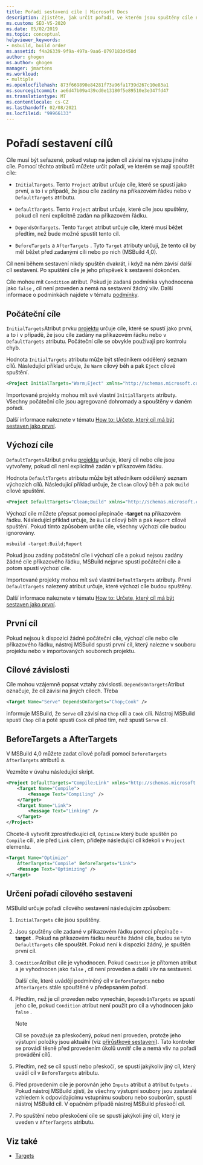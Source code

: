 ```yaml
---
title: Pořadí sestavení cíle | Microsoft Docs
description: Zjistěte, jak určit pořadí, ve kterém jsou spuštěny cíle nástroje MSBuild, pokud vstup na jeden cíl závisí na výstupu jiného cíle.
ms.custom: SEO-VS-2020
ms.date: 05/02/2019
ms.topic: conceptual
helpviewer_keywords:
- msbuild, build order
ms.assetid: f4a26339-9f9a-497a-9aa6-0797183d450d
author: ghogen
ms.author: ghogen
manager: jmartens
ms.workload:
- multiple
ms.openlocfilehash: 873f669890e84281f73a96fa1739d267c10e83a1
ms.sourcegitcommit: ae6d47b09a439cd0e13180f5e89510e3e347fd47
ms.translationtype: MT
ms.contentlocale: cs-CZ
ms.lasthandoff: 02/08/2021
ms.locfileid: "99966133"
---
```

# <a name="target-build-order"></a>Pořadí sestavení cílů

Cíle musí být seřazené, pokud vstup na jeden cíl závisí na výstupu jiného cíle. Pomocí těchto atributů můžete určit pořadí, ve kterém se mají spouštět cíle:

- `InitialTargets`. Tento `Project` atribut určuje cíle, které se spustí jako první, a to i v případě, že jsou cíle zadány na příkazovém řádku nebo v `DefaultTargets` atributu.

- `DefaultTargets`. Tento `Project` atribut určuje, které cíle jsou spuštěny, pokud cíl není explicitně zadán na příkazovém řádku.

- `DependsOnTargets`. Tento `Target` atribut určuje cíle, které musí běžet předtím, než bude možné spustit tento cíl.

- `BeforeTargets` a `AfterTargets` . Tyto `Target` atributy určují, že tento cíl by měl běžet před zadanými cíli nebo po nich (MSBuild 4,0).

Cíl není během sestavení nikdy spuštěn dvakrát, i když na něm závisí další cíl sestavení. Po spuštění cíle je jeho příspěvek k sestavení dokončen.

Cíle mohou mít `Condition` atribut. Pokud je zadaná podmínka vyhodnocena jako `false` , cíl není proveden a nemá na sestavení žádný vliv. Další informace o podmínkách najdete v tématu [podmínky](../msbuild/msbuild-conditions.md).

## <a name="initial-targets"></a>Počáteční cíle

`InitialTargets`Atribut prvku [projektu](../msbuild/project-element-msbuild.md) určuje cíle, které se spustí jako první, a to i v případě, že jsou cíle zadány na příkazovém řádku nebo v `DefaultTargets` atributu. Počáteční cíle se obvykle používají pro kontrolu chyb.

Hodnota `InitialTargets` atributu může být středníkem oddělený seznam cílů. Následující příklad určuje, že `Warm` cílový běh a pak `Eject` cílové spuštění.

```xml
<Project InitialTargets="Warm;Eject" xmlns="http://schemas.microsoft.com/developer/msbuild/2003">
```

Importované projekty mohou mít své vlastní `InitialTargets` atributy. Všechny počáteční cíle jsou agregované dohromady a spouštěny v daném pořadí.

Další informace naleznete v tématu [How to: Určete, který cíl má být sestaven jako první](../msbuild/how-to-specify-which-target-to-build-first.md).

## <a name="default-targets"></a>Výchozí cíle

`DefaultTargets`Atribut prvku [projektu](../msbuild/project-element-msbuild.md) určuje, který cíl nebo cíle jsou vytvořeny, pokud cíl není explicitně zadán v příkazovém řádku.

Hodnota `DefaultTargets` atributu může být středníkem oddělený seznam výchozích cílů. Následující příklad určuje, že `Clean` cílový běh a pak `Build` cílové spuštění.

```xml
<Project DefaultTargets="Clean;Build" xmlns="http://schemas.microsoft.com/developer/msbuild/2003">
```

Výchozí cíle můžete přepsat pomocí přepínače **-target** na příkazovém řádku. Následující příklad určuje, že `Build` cílový běh a pak `Report` cílové spuštění. Pokud tímto způsobem určíte cíle, všechny výchozí cíle budou ignorovány.

 `msbuild -target:Build;Report`

Pokud jsou zadány počáteční cíle i výchozí cíle a pokud nejsou zadány žádné cíle příkazového řádku, MSBuild nejprve spustí počáteční cíle a potom spustí výchozí cíle.

Importované projekty mohou mít své vlastní `DefaultTargets` atributy. První `DefaultTargets` nalezený atribut určuje, které výchozí cíle budou spuštěny.

Další informace naleznete v tématu [How to: Určete, který cíl má být sestaven jako první](../msbuild/how-to-specify-which-target-to-build-first.md).

## <a name="first-target"></a>První cíl

Pokud nejsou k dispozici žádné počáteční cíle, výchozí cíle nebo cíle příkazového řádku, nástroj MSBuild spustí první cíl, který nalezne v souboru projektu nebo v importovaných souborech projektu.

## <a name="target-dependencies"></a>Cílové závislosti

Cíle mohou vzájemně popsat vztahy závislosti. `DependsOnTargets`Atribut označuje, že cíl závisí na jiných cílech. Třeba

```xml
<Target Name="Serve" DependsOnTargets="Chop;Cook" />
```

informuje MSBuild, že `Serve` cíl závisí na `Chop` cíli a `Cook` cíli. Nástroj MSBuild spustí `Chop` cíl a poté spustí `Cook` cíl před tím, než spustí `Serve` cíl.

## <a name="beforetargets-and-aftertargets"></a>BeforeTargets a AfterTargets

V MSBuild 4,0 můžete zadat cílové pořadí pomocí `BeforeTargets` `AfterTargets` atributů a.

Vezměte v úvahu následující skript.

```xml
<Project DefaultTargets="Compile;Link" xmlns="http://schemas.microsoft.com/developer/msbuild/2003">
    <Target Name="Compile">
        <Message Text="Compiling" />
    </Target>
    <Target Name="Link">
        <Message Text="Linking" />
    </Target>
</Project>
```

Chcete-li vytvořit zprostředkující cíl, `Optimize` který bude spuštěn po `Compile` cíli, ale před `Link` cílem, přidejte následující cíl kdekoli v `Project` elementu.

```xml
<Target Name="Optimize"
    AfterTargets="Compile" BeforeTargets="Link">
    <Message Text="Optimizing" />
</Target>
```

## <a name="determine-the-target-build-order"></a>Určení pořadí cílového sestavení

MSBuild určuje pořadí cílového sestavení následujícím způsobem:

1. `InitialTargets` cíle jsou spuštěny.

2. Jsou spuštěny cíle zadané v příkazovém řádku pomocí přepínače **-target** . Pokud na příkazovém řádku neurčíte žádné cíle, budou se tyto `DefaultTargets` cíle spouštět. Pokud není k dispozici žádný, je spuštěn první cíl.

3. `Condition`Atribut cíle je vyhodnocen. Pokud `Condition` je přítomen atribut a je vyhodnocen jako `false` , cíl není proveden a další vliv na sestavení.

   Další cíle, které uvádějí podmíněný cíl v `BeforeTargets` nebo `AfterTargets` stále spouštěné v předepsaném pořadí.

4. Předtím, než je cíl proveden nebo vynechán, `DependsOnTargets` se spustí jeho cíle, pokud `Condition` atribut není použit pro cíl a vyhodnocen jako `false` .

   > [!NOTE]
   > Cíl se považuje za přeskočený, pokud není proveden, protože jeho výstupní položky jsou aktuální (viz [přírůstkové sestavení](../msbuild/incremental-builds.md)). Tato kontroler se provádí těsně před provedením úkolů uvnitř cíle a nemá vliv na pořadí provádění cílů.

5. Předtím, než se cíl spustí nebo přeskočí, se spustí jakýkoliv jiný cíl, který uvádí cíl v `BeforeTargets` atributu.

6. Před provedením cíle je porovnán jeho `Inputs` atribut a atribut `Outputs` . Pokud nástroj MSBuild zjistí, že všechny výstupní soubory jsou zastaralé vzhledem k odpovídajícímu vstupnímu souboru nebo souborům, spustí nástroj MSBuild cíl. V opačném případě nástroj MSBuild přeskočí cíl.

7. Po spuštění nebo přeskočení cíle se spustí jakýkoli jiný cíl, který je uveden v `AfterTargets` atributu.

## <a name="see-also"></a>Viz také

- [Targets](../msbuild/msbuild-targets.md)
